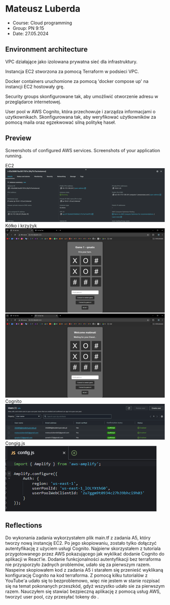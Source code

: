 # Mateusz Luberda

- Course: Cloud programming
- Group: PN 9:15
- Date: 27.05.2024

## Environment architecture

VPC działające jako izolowana prywatna sieć dla infrastruktury.

Instancja EC2 stworzona za pomocą Terraform w podsieci VPC.

Docker containers uruchomione za pomocą 'docker compose up' na instancji EC2 hostowały grę.

Security groups skonfigurowane tak, aby umożliwić otworzenie adresu w przeglądarce internetowej.

User pool w AWS Cognito, która przechowuje i zarządza informacjami o uzytkownikach. Skonfigurowana tak, aby weryfikować użytkowników za pomocą maila oraz egzekwować silną politykę haseł.

## Preview

Screenshots of configured AWS services. Screenshots of your application running.

EC2
![EC2](images/ec2.png)
Kółko i krzyżyk
![App running](images/game1.png)
![App running](images/game2.png)
Cognito
![Cognito](images/cognito.png)
Congig.js
![Config.js](images/config.png)

## Reflections
Do wykonania zadania wykorzystałem plik main.tf z zadania A5, który tworzy nową instancję EC2. Po jego skopiowaniu, zostało tylko dołączyć autentyfikację z użyciem usługi Cognito. Najpierw skorzystałem z tutoriala przygotowanego przez AWS pokazującego jak wyklikać dodanie Cognito do aplikacji w React'ie. Dodanie funkcjonalności autentyfikacji bez terraforma nie przysporzyło żadnych problemów, udało się za pierwszym razem. Naspeine skopiowałem kod z zadania A5 i starałem się przenieść wyklikaną konfigurację Cognito na kod terraforma. Z pomocą kilku tutorialów z YouTube'a udało się to bezproblemowo, więc nie jestem w stanie rozpisać się na temat pokonanych przeszkód, gdyż wszystko udało sie za pierwszym razem. Nauczyłem się stawiać bezpieczną aplikację z pomocą usług AWS, tworzyć user pool, czy przesyłać tokeny do .

